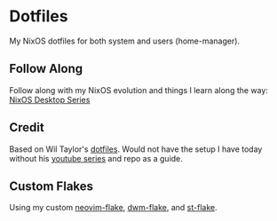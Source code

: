 # Dotfiles

My NixOS dotfiles for both system and users (home-manager).

## Follow Along

Follow along with my NixOS evolution and things I learn along the way: [NixOS Desktop Series](https://jdisaacs.com/series/nixos-desktop/)

## Credit

Based on Wil Taylor's [dotfiles](https://github.com/wiltaylor/dotfiles). Would not have the setup I have today without his [youtube series](https://www.youtube.com/watch?v=QKoQ1gKJY5A&list=PL-saUBvIJzOkjAw_vOac75v-x6EzNzZq-) and repo as a guide.

## Custom Flakes

Using my custom [neovim-flake](https://github.com/jordanisaacs/neovim-flake), [dwm-flake](https://github.com/jordanisaacs/dwm-flake/), and [st-flake](https://github.com/jordanisaacs/st-flake).
